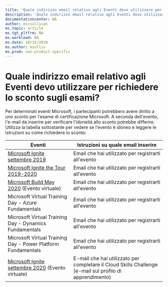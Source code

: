 ```yaml
---
title: 'Quale indirizzo email relativo agli Eventi devo utilizzare per richiedere lo sconto sugli esami? | Microsoft Docs'
description: 'Quale indirizzo email relativo agli Eventi devo utilizzare per richiedere lo sconto sugli esami?' 
documentationcenter: NA 
author: micsullivan
ms.topic: article
ms.tgt_pltfrm: NA
ms.workload: NA
ms.date: 10/15/2020
ms.author: msulliv
ms.prod: non-product-specific
---
```

# Quale indirizzo email relativo agli Eventi devo utilizzare per richiedere lo sconto sugli esami?

Per determinati eventi Microsoft, i partecipanti potrebbero avere diritto a uno sconto per l'esame di certificazione Microsoft. A seconda dell'evento, l'e-mail da inserire per verificare l'idoneità allo sconto potrebbe differire. Utilizza la tabella sottostante per vedere se l'evento è idoneo e leggere le istruzioni su come richiedere lo sconto:

| Eventi | Istruzioni su quale email inserire |
| --- | --- |
| [Microsoft Ignite settembre 2019](learn/certifications/microsoft-ignite-free-certification-exam-offer?WT.mc_id=msignitethetour2019_akawwlflag_-email-event) | Email che hai utilizzato per registrarti all'evento |
| [Microsoft Ignite the Tour 2019-2020](/learn/certifications/microsoft-ignite-free-certification-exam-offer) | Email che hai utilizzato per registrarti all'evento |
| [Microsoft Build May 2020](/learn/certifications/microsoft-build-cloud-skills-challenge-2020-free-Certification-exam-offer) (Evento virtuale) | Email che hai utilizzato per registrarti all'evento |
| Microsoft Virtual Training Day - Azure Fundamentals | Email che hai utilizzato per registrarti all'evento |
| Microsoft Virtual Training Day - Dynamics Fundamentals | Email che hai utilizzato per registrarti all'evento |
| Microsoft Virtual Training Day - Power Platform Fundamentals | Email che hai utilizzato per registrarti all'evento |
| [Microsoft Ignite settembre 2020](/learn/certifications/microsoft-ignite-cloud-skills-challenge-2020-free-certification-exam) (Evento virtuale) | E-mail che hai utilizzato per completare il Cloud Skills Challenge (e-mail sul profilo di apprendimento) |